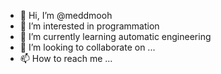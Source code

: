 - 👋 Hi, I’m @meddmooh
- 👀 I’m interested in programmation
- 🌱 I’m currently learning automatic engineering
- 💞️ I’m looking to collaborate on ...
- 📫 How to reach me ...

<!---
meddmooh/meddmooh is a ✨ special ✨ repository because its `README.md` (this file) appears on your GitHub profile.
You can click the Preview link to take a look at your changes.
--->
